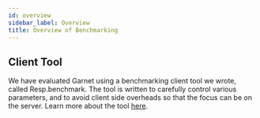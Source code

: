 ```yaml
---
id: overview
sidebar_label: Overview
title: Overview of Benchmarking
---
```


## Client Tool

We have evaluated Garnet using a benchmarking client tool we wrote, called Resp.benchmark. The tool is written to carefully control
various parameters, and to avoid client side overheads so that the focus can be on the server. Learn more about the tool [here](resp-bench).
